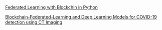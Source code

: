 [Federated Learning with Blockchin in Python](https://github.com/OpenMined/PyVertical)

[Blockchain-Federated-Learning and Deep Learning Models for COVID-19 detection using CT Imaging](https://deepai.org/publication/blockchain-federated-learning-and-deep-learning-models-for-covid-19-detection-using-ct-imaging)


<!--stackedit_data:
eyJoaXN0b3J5IjpbMTE0ODkxODk5MCwtMTI0MzI0MDUzNl19
-->